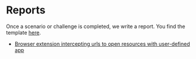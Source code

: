 # Reports

Once a scenario or challenge is completed, we write a report.
You find the template [here](template.md).

- [Browser extension intercepting urls to open resources with user-defined app](./browser-extension-intercepting-urls-to-open-resources-with-user-defined-app.md)